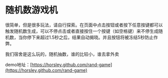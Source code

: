 # 随机数游戏机
很简单，但是很多玩法，请自行探索。在页面中点击按钮或者按下任意按键都可以触发随机数生成，可以不停点击或者直接按住一个按键（如空格键）来不停生成随机数，当你停下来超过1.5秒之后，结果自动揭晓。并且按钮将被冻结5秒防止作弊。

我们宿舍是这么玩的，随机抽数，谁的比较小，谁去拿外卖

demo地址：[https://horsley.github.com/rand-game](https://horsley.github.com/rand-game)
